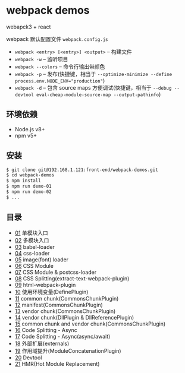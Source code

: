 # webpack demos

webapck3 + react

webpack 默认配置文件 `webpack.config.js`

* `webpack <entry> [<entry>] <output>` – 构建文件
* `webpack -w` – 监听项目
* `webpack --colors` – 命令行输出带颜色
* `webpack -p` – 发布(快捷键，相当于 `--optimize-minimize --define process.env.NODE_ENV="production"`)
* `webpack -d` – 包含 source maps 方便调试(快捷键，相当于 `--debug --devtool eval-cheap-module-source-map --output-pathinfo`)

## 环境依赖

* Node.js v8+
* npm v5+

## 安装

```bash
$ git clone git@192.168.1.121:front-end/webpack-demos.git
$ cd webpack-demos
$ npm install
$ npm run demo-01
$ npm run demo-02
$ ...
```

## 目录

* [01](#01) 单模块入口
* [02](#02) 多模块入口
* [03](#03) babel-loader
* [04](#04) css-loader
* [05](#05) image(font) loader
* [06](#06) CSS Module
* [07](#07) CSS Module & postcss-loader
* [08](#08) CSS Splitting(extract-text-webpack-plugin)
* [09](#09) html-webpack-plugin
* [10](#10) 使用环境变量(DefinePlugin)
* [11](#11) common chunk(CommonsChunkPlugin)
* [12](#12) manifest(CommonsChunkPlugin)
* [13](#13) vendor chunk(CommonsChunkPlugin)
* [14](#14) vendor chunk(DllPlugin & DllReferencePlugin)
* [15](#15) common chunk and vendor chunk(CommonsChunkPlugin)
* [16](#16) Code Splitting - Async
* [17](#17) Code Splitting - Async(async/await)
* [18](#18) 外部扩展(externals)
* [19](#19) 作用域提升(ModuleConcatenationPlugin)
* [20](#20) Devtool
* [21](#21) HMR(Hot Module Replacement)
